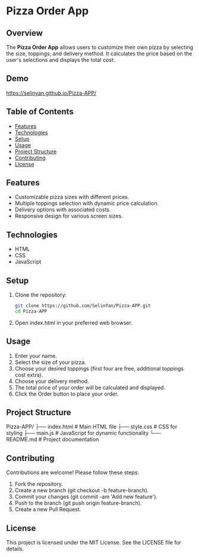 # Pizza Order App

## Overview

The **Pizza Order App** allows users to customize their own pizza by selecting the size, toppings, and delivery method. It calculates the price based on the user's selections and displays the total cost.

## Demo

https://selinyan.github.io/Pizza-APP/

## Table of Contents

- [Features](#features)
- [Technologies](#technologies)
- [Setup](#setup)
- [Usage](#usage)
- [Project Structure](#project-structure)
- [Contributing](#contributing)
- [License](#license)

## Features

- Customizable pizza sizes with different prices.
- Multiple toppings selection with dynamic price calculation.
- Delivery options with associated costs.
- Responsive design for various screen sizes.

## Technologies

- HTML
- CSS
- JavaScript

## Setup

1. Clone the repository:
   ```bash
   git clone https://github.com/SelinYan/Pizza-APP.git
   cd Pizza-APP
   ```
2. Open index.html in your preferred web browser.

## Usage

1. Enter your name.
2. Select the size of your pizza.
3. Choose your desired toppings (first four are free, additional toppings cost extra).
4. Choose your delivery method.
5. The total price of your order will be calculated and displayed.
6. Click the Order button to place your order.

## Project Structure

Pizza-APP/
├── index.html # Main HTML file
├── style.css # CSS for styling
├── main.js # JavaScript for dynamic functionality
└── README.md # Project documentation

## Contributing

Contributions are welcome! Please follow these steps:

1. Fork the repository.
2. Create a new branch (git checkout -b feature-branch).
3. Commit your changes (git commit -am 'Add new feature').
4. Push to the branch (git push origin feature-branch).
5. Create a new Pull Request.

## License

This project is licensed under the MIT License. See the LICENSE file for details.
